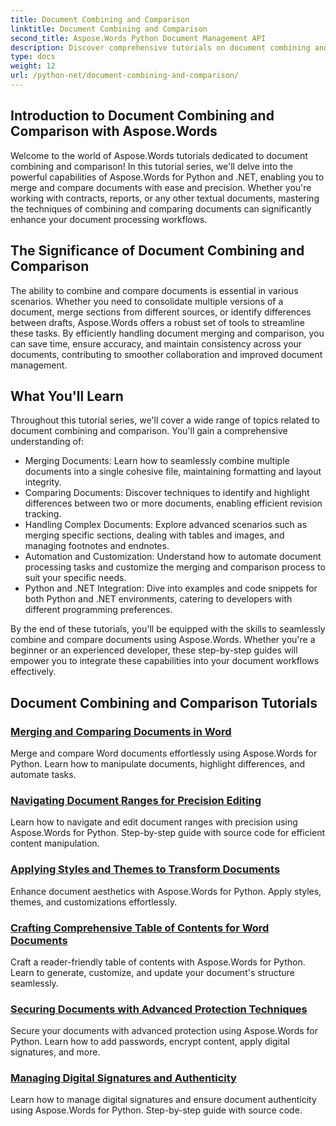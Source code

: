 ```yaml
---
title: Document Combining and Comparison
linktitle: Document Combining and Comparison
second_title: Aspose.Words Python Document Management API
description: Discover comprehensive tutorials on document combining and comparison using Aspose.Words for Python and .NET. Learn how to merge and compare documents seamlessly, enhancing your document processing workflows.
type: docs
weight: 12
url: /python-net/document-combining-and-comparison/
---
```

## Introduction to Document Combining and Comparison with Aspose.Words

Welcome to the world of Aspose.Words tutorials dedicated to document combining and comparison! In this tutorial series, we'll delve into the powerful capabilities of Aspose.Words for Python and .NET, enabling you to merge and compare documents with ease and precision. Whether you're working with contracts, reports, or any other textual documents, mastering the techniques of combining and comparing documents can significantly enhance your document processing workflows.

## The Significance of Document Combining and Comparison

The ability to combine and compare documents is essential in various scenarios. Whether you need to consolidate multiple versions of a document, merge sections from different sources, or identify differences between drafts, Aspose.Words offers a robust set of tools to streamline these tasks. By efficiently handling document merging and comparison, you can save time, ensure accuracy, and maintain consistency across your documents, contributing to smoother collaboration and improved document management.

## What You'll Learn

Throughout this tutorial series, we'll cover a wide range of topics related to document combining and comparison. You'll gain a comprehensive understanding of:

- Merging Documents: Learn how to seamlessly combine multiple documents into a single cohesive file, maintaining formatting and layout integrity.
- Comparing Documents: Discover techniques to identify and highlight differences between two or more documents, enabling efficient revision tracking.
- Handling Complex Documents: Explore advanced scenarios such as merging specific sections, dealing with tables and images, and managing footnotes and endnotes.
- Automation and Customization: Understand how to automate document processing tasks and customize the merging and comparison process to suit your specific needs.
- Python and .NET Integration: Dive into examples and code snippets for both Python and .NET environments, catering to developers with different programming preferences.

By the end of these tutorials, you'll be equipped with the skills to seamlessly combine and compare documents using Aspose.Words. Whether you're a beginner or an experienced developer, these step-by-step guides will empower you to integrate these capabilities into your document workflows effectively.

## Document Combining and Comparison Tutorials
### [Merging and Comparing Documents in Word](./merge-compare-documents/)
Merge and compare Word documents effortlessly using Aspose.Words for Python. Learn how to manipulate documents, highlight differences, and automate tasks.
### [Navigating Document Ranges for Precision Editing](./document-ranges/)
Learn how to navigate and edit document ranges with precision using Aspose.Words for Python. Step-by-step guide with source code for efficient content manipulation.
### [Applying Styles and Themes to Transform Documents](./apply-styles-themes-documents/)
Enhance document aesthetics with Aspose.Words for Python. Apply styles, themes, and customizations effortlessly.
### [Crafting Comprehensive Table of Contents for Word Documents](./generate-table-contents/)
Craft a reader-friendly table of contents with Aspose.Words for Python. Learn to generate, customize, and update your document's structure seamlessly.
### [Securing Documents with Advanced Protection Techniques](./secure-documents-protection/)
Secure your documents with advanced protection using Aspose.Words for Python. Learn how to add passwords, encrypt content, apply digital signatures, and more.
### [Managing Digital Signatures and Authenticity](./manage-digital-signatures/)
Learn how to manage digital signatures and ensure document authenticity using Aspose.Words for Python. Step-by-step guide with source code.